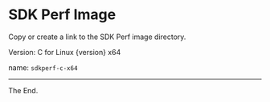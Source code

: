 # SDK Perf Image

Copy or create a link to the SDK Perf image directory.

Version: C for Linux {version} x64

name: `sdkperf-c-x64`

---
The End.
